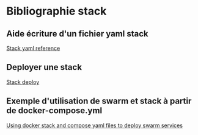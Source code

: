 # Bibliographie stack

## Aide écriture d'un fichier yaml stack
[Stack yaml reference](https://docs.docker.com/docker-cloud/apps/stack-yaml-reference/)

## Deployer une stack  
[Stack deploy](https://docs.docker.com/engine/swarm/stack-deploy/)

## Exemple d'utilisation de swarm et stack à partir de docker-compose.yml  
[Using docker stack and compose yaml files to deploy swarm services](https://technologyconversations.com/2017/01/23/using-docker-stack-and-compose-yaml-files-to-deploy-swarm-services/)
